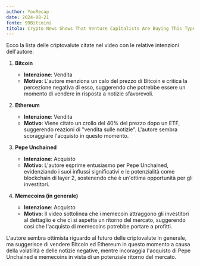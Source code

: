 ```yaml
---
author: YouRecap
date: 2024-08-21
fonte: 99Bitcoins
titolo: Crypto News Shows That Venture Capitalists Are Buying This Type of Crypto Token
---
```


Ecco la lista delle criptovalute citate nel video con le relative intenzioni dell'autore:

1. **Bitcoin**
   - **Intenzione**: Vendita
   - **Motivo**: L'autore menziona un calo del prezzo di Bitcoin e critica la percezione negativa di esso, suggerendo che potrebbe essere un momento di vendere in risposta a notizie sfavorevoli.

2. **Ethereum**
   - **Intenzione**: Vendita
   - **Motivo**: Viene citato un crollo del 40% del prezzo dopo un ETF, suggerendo reazioni di "vendita sulle notizie". L'autore sembra scoraggiare l'acquisto in questo momento.

3. **Pepe Unchained**
   - **Intenzione**: Acquisto
   - **Motivo**: L'autore esprime entusiasmo per Pepe Unchained, evidenziando i suoi influssi significativi e le potenzialità come blockchain di layer 2, sostenendo che è un'ottima opportunità per gli investitori.

4. **Memecoins (in generale)**
   - **Intenzione**: Acquisto
   - **Motivo**: Il video sottolinea che i memecoin attraggono gli investitori al dettaglio e che ci si aspetta un ritorno del mercato, suggerendo così che l'acquisto di memecoins potrebbe portare a profitti.

L'autore sembra ottimista riguardo al futuro delle criptovalute in generale, ma suggerisce di vendere Bitcoin ed Ethereum in questo momento a causa della volatilità e delle notizie negative, mentre incoraggia l'acquisto di Pepe Unchained e memecoins in vista di un potenziale ritorno del mercato.
